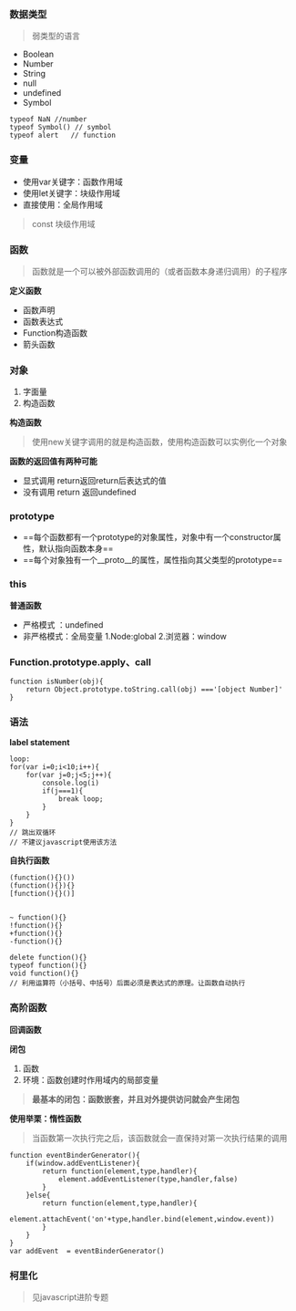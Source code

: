 ### 数据类型
> 弱类型的语言<br>
- Boolean
- Number
- String
- null
- undefined
- Symbol

```
typeof NaN //number  
typeof Symbol() // symbol
typeof alert   // function
```

### 变量
- 使用var关键字：函数作用域
- 使用let关键字：块级作用域
- 直接使用：全局作用域
> const  块级作用域

### 函数

> 函数就是一个可以被外部函数调用的（或者函数本身递归调用）的子程序

**定义函数**
- 函数声明
- 函数表达式
- Function构造函数
- 箭头函数

### 对象

1. 字面量
2. 构造函数

**构造函数**
> 使用new关键字调用的就是构造函数，使用构造函数可以实例化一个对象



**函数的返回值有两种可能**
- 显式调用 return返回return后表达式的值
- 没有调用 return 返回undefined


### prototype

- ==每个函数都有一个prototype的对象属性，对象中有一个constructor属性，默认指向函数本身==
- ==每个对象独有一个__proto__的属性，属性指向其父类型的prototype==


### this

**普通函数**
- 严格模式 ：undefined
- 非严格模式：全局变量
        1.Node:global
        2.浏览器：window

### Function.prototype.apply、call

```
function isNumber(obj){
    return Object.prototype.toString.call(obj) ==='[object Number]'
}
```


### 语法
**label statement**
```
loop:
for(var i=0;i<10;i++){
    for(var j=0;j<5;j++){
        console.log(i)
        if(j===1){
            break loop;
        }
    }
}
// 跳出双循环
// 不建议javascript使用该方法 
```

**自执行函数**
```
(function(){}())
(function(){}){}
[function(){}()]


~ function(){}
!function(){}
+function(){}
-function(){}

delete function(){}
typeof function(){}
void function(){}
// 利用运算符（小括号、中括号）后面必须是表达式的原理。让函数自动执行
```

### 高阶函数
**回调函数**

**闭包**
1. 函数
2. 环境：函数创建时作用域内的局部变量

> **最基本的闭包：函数嵌套，并且对外提供访问就会产生闭包**


**使用举栗：惰性函数**
> 当函数第一次执行完之后，该函数就会一直保持对第一次执行结果的调用

```
function eventBinderGenerator(){
    if(window.addEventListener){
        return function(element,type,handler){
            element.addEventListener(type,handler,false)
        }
    }else{
        return function(element,type,handler){
            element.attachEvent('on'+type,handler.bind(element,window.event))
        }
    }
}
var addEvent  = eventBinderGenerator()

```

### 柯里化

> 见javascript进阶专题
